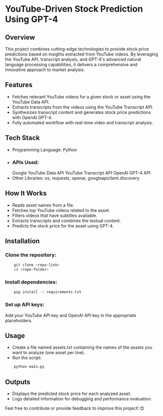# YouTube-Driven Stock Prediction Using GPT-4
## Overview
  This project combines cutting-edge technologies to provide stock price predictions based on insights extracted from YouTube videos. By leveraging the YouTube API, transcript analysis, and GPT-4's advanced natural language processing capabilities, it delivers a comprehensive and innovative approach to market analysis.

## Features
 - Fetches relevant YouTube videos for a given stock or asset using the YouTube Data API.
 - Extracts transcripts from the videos using the YouTube Transcript API.
 - Synthesizes transcript content and generates stock price predictions with OpenAI GPT-4.
 - Fully automated workflow with real-time video and transcript analysis.

## Tech Stack
 - Programming Language: Python
 - ### APIs Used:
      Google YouTube Data API
      YouTube Transcript API
      OpenAI GPT-4 API
 - Other Libraries: os, requests, openai, googleapiclient.discovery

## How It Works
 - Reads asset names from a file.
 - Fetches top YouTube videos related to the asset.
 - Filters videos that have subtitles available.
 - Extracts transcripts and combines the textual content.
 - Predicts the stock price for the asset using GPT-4.

## Installation
### Clone the repository:
```bash
    git clone <repo-link>
    cd <repo-folder>
```
### Install dependencies:
```bash
    pip install -r requirements.txt
```
### Set up API keys:
  Add your YouTube API key and OpenAI API key in the appropriate placeholders.

## Usage
 - Create a file named assets.txt containing the names of the assets you want to analyze (one asset per line).
 - Run the script:
```bash
    python main.py
```

## Outputs
 - Displays the predicted stock price for each analyzed asset.
 - Logs detailed information for debugging and performance evaluation.

Feel free to contribute or provide feedback to improve this project! 😊
